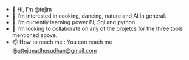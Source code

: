 - 👋 Hi, I’m @tejjm
- 👀 I’m interested in cooking, dancing, nature and AI in general.
- 🌱 I’m currently learning power BI, Sql and python.
- 💞️ I’m looking to collaborate on any of the projetcs for the three tools mentioned above.
- 📫 How to reach me : You can reach me @uttej.madhusudhan@gmail.com

<!---
tejjm/tejjm is a ✨ special ✨ repository because its `README.md` (this file) appears on your GitHub profile.
You can click the Preview link to take a look at your changes.
--->
